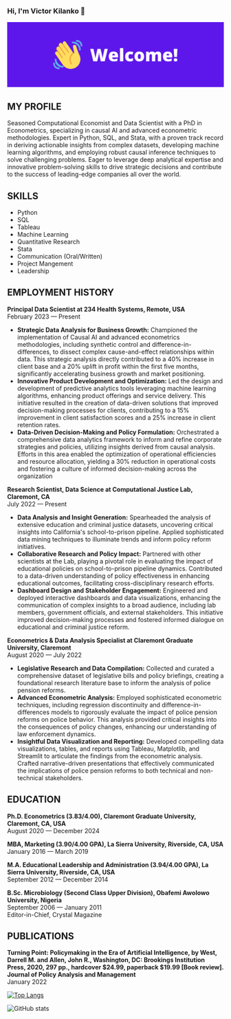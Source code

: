 ### Hi, I'm  Victor Kilanko  👋
![](https://github.com/VictorKilanko/VictorKilanko/blob/main/welcome1.png?raw=true)


## MY PROFILE
Seasoned Computational Economist and Data Scientist with a PhD in Econometrics,
specializing in causal AI and advanced econometric methodologies. Expert in Python,
SQL, and Stata, with a proven track record in deriving actionable insights from
complex datasets, developing machine learning algorithms, and employing robust
causal inference techniques to solve challenging problems. Eager to leverage deep
analytical expertise and innovative problem-solving skills to drive strategic decisions and
contribute to the success of leading-edge companies all over the world.

## SKILLS
- Python<br> 
- SQL<br> 
- Tableau<br> 
- Machine Learning<br> 
- Quantitative Research<br> 
- Stata<br> 
- Communication (Oral/Written)<br> 
- Project Mangement<br> 
- Leadership<br>



## EMPLOYMENT HISTORY
**Principal Data Scientist at 234 Health Systems, Remote, USA**<br> 
February 2023 — Present<br> 
- **Strategic Data Analysis for Business Growth:** Championed the implementation of
Causal AI and advanced econometrics methodologies, including synthetic control
and difference-in-differences, to dissect complex cause-and-effect relationships
within data. This strategic analysis directly contributed to a 40% increase in client
base and a 20% uplift in profit within the first five months, significantly accelerating
business growth and market positioning.
- **Innovative Product Development and Optimization:** Led the design and
development of predictive analytics tools leveraging machine learning algorithms,
enhancing product offerings and service delivery. This initiative resulted in the
creation of data-driven solutions that improved decision-making processes for
clients, contributing to a 15% improvement in client satisfaction scores and a 25%
increase in client retention rates.
- **Data-Driven Decision-Making and Policy Formulation:** Orchestrated a
comprehensive data analytics framework to inform and refine corporate strategies
and policies, utilizing insights derived from causal analysis. Efforts in this area
enabled the optimization of operational efficiencies and resource allocation,
yielding a 30% reduction in operational costs and fostering a culture of informed
decision-making across the organization

**Research Scientist, Data Science at Computational Justice Lab, Claremont, CA**<br> 
July 2022 — Present<br> 
- **Data Analysis and Insight Generation:** Spearheaded the analysis of extensive
education and criminal justice datasets, uncovering critical insights into
California's school-to-prison pipeline. Applied sophisticated data mining
techniques to illuminate trends and inform policy reform initiatives.
- **Collaborative Research and Policy Impact:** Partnered with other scientists
at the Lab, playing a pivotal role in evaluating the impact of educational
policies on school-to-prison pipeline dynamics. Contributed to a data-driven
understanding of policy effectiveness in enhancing educational outcomes,
facilitating cross-disciplinary research efforts.
- **Dashboard Design and Stakeholder Engagement:** Engineered and deployed
interactive dashboards and data visualizations, enhancing the communication
of complex insights to a broad audience, including lab members, government
officials, and external stakeholders. This initiative improved decision-making
processes and fostered informed dialogue on educational and criminal justice
reform.

**Econometrics & Data Analysis Specialist at Claremont Graduate University, Claremont**<br> 
August 2020 — July 2022<br> 
- **Legislative Research and Data Compilation:** Collected and curated a
comprehensive dataset of legislative bills and policy briefings, creating a
foundational research literature base to inform the analysis of police pension
reforms.
- **Advanced Econometric Analysis:** Employed sophisticated econometric techniques,
including regression discontinuity and difference-in-differences models to
rigorously evaluate the impact of police pension reforms on police behavior.
This analysis provided critical insights into the consequences of policy changes,
enhancing our understanding of law enforcement dynamics.
- **Insightful Data Visualization and Reporting:** Developed compelling data
visualizations, tables, and reports using Tableau, Matplotlib, and Streamlit to
articulate the findings from the econometric analysis. Crafted narrative-driven
presentations that effectively communicated the implications of police pension
reforms to both technical and non-technical stakeholders.


## EDUCATION
**Ph.D. Econometrics (3.83/4.00), Claremont Graduate University, Claremont, CA, USA**<br> 
August 2020 — December 2024

**MBA, Marketing (3.90/4.00 GPA), La Sierra University, Riverside, CA, USA**<br> 
January 2016 — March 2019

**M.A. Educational Leadership and Administration (3.94/4.00 GPA), La Sierra University, Riverside, CA, USA**<br> 
September 2012 — December 2014

**B.Sc. Microbiology (Second Class Upper Division), Obafemi Awolowo University, Nigeria**<br> 
September 2006 — January 2011<br> 
Editor-in-Chief, Crystal Magazine


## PUBLICATIONS
**Turning Point: Policymaking in the Era of Artificial Intelligence, by West, Darrell M. and
Allen, John R., Washington, DC: Brookings Institution Press, 2020, 297 pp., hardcover
$24.99, paperback $19.99 [Book review]. Journal of Policy Analysis and Management**<br> 
January 2022




[![Top Langs](https://github-readme-stats.vercel.app/api/top-langs/?username=VictorKilanko)](https://github.com/anuraghazra/github-readme-stats)


![GitHub stats](https://github-readme-stats.vercel.app/api?username=VictorKilanko&show_icons=true&count_private=true)  





